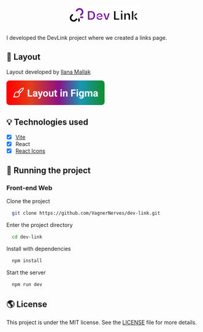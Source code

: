 <h1 align="center">
  <img alt="Dev Link" title="Dev Link" src="./src/assets/devlink.svg" />
</h1>

I developed the DevLink project where we created a links page.

<!-- ## 🎥 Implementation Video

In the GitHub edit, drag the video that it already puts on github itself. -->

## 🎨 Layout

Layout developed by [Ilana Mallak](https://www.linkedin.com/in/ilanamallak/)

[![Layout in Figma](https://github.com/VagnerNerves/default-readme/blob/main/assets/layout-in-figma.svg)](<https://www.figma.com/file/OIpD8h3x06AtyC9wIZNkcz/DevLinks-(Community)?node-id=58%3A415&t=7b129SeoCI5Vaix1-1>)

<!-- ## 👏 Learning and more implementations

Describe what you learned and implemented in the project. -->

## 💡 Technologies used

- [x] [Vite](https://vitejs.dev/)
- [x] React
- [x] [React Icons](https://react-icons.github.io/react-icons)

## 🚀 Running the project

<!-- ### Back-end

Clone the project

```bash
  git clone https://link-para-o-projeto
```

Enter the project directory

```bash
  cd my-project
```

Install with dependencies

```bash
  npm install
```

Start the server

```bash
  npm run start
``` -->

### Front-end Web

Clone the project

```bash
  git clone https://github.com/VagnerNerves/dev-link.git
```

Enter the project directory

```bash
  cd dev-link
```

Install with dependencies

```bash
  npm install
```

Start the server

```bash
  npm run dev
```

<!-- ## 📝 Routes

[![Run in Postman](https://github.com/VagnerNerves/default-readme/blob/main/assets/run-in-postman.svg)](https://app.getpostman.com/run-collection/link) -->

## 🌎 License

This project is under the MIT license. See the [LICENSE](https://choosealicense.com/licenses/mit/) file for more details.
